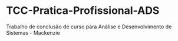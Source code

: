 # TCC-Pratica-Profissional-ADS
Trabalho de conclusão de curso para Análise e Desenvolvimento de Sistemas - Mackenzie
